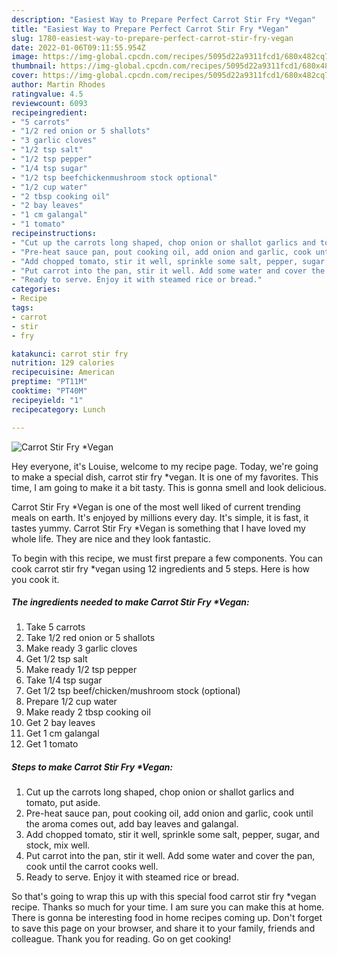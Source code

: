 ```yaml
---
description: "Easiest Way to Prepare Perfect Carrot Stir Fry *Vegan"
title: "Easiest Way to Prepare Perfect Carrot Stir Fry *Vegan"
slug: 1780-easiest-way-to-prepare-perfect-carrot-stir-fry-vegan
date: 2022-01-06T09:11:55.954Z
image: https://img-global.cpcdn.com/recipes/5095d22a9311fcd1/680x482cq70/carrot-stir-fry-vegan-recipe-main-photo.jpg
thumbnail: https://img-global.cpcdn.com/recipes/5095d22a9311fcd1/680x482cq70/carrot-stir-fry-vegan-recipe-main-photo.jpg
cover: https://img-global.cpcdn.com/recipes/5095d22a9311fcd1/680x482cq70/carrot-stir-fry-vegan-recipe-main-photo.jpg
author: Martin Rhodes
ratingvalue: 4.5
reviewcount: 6093
recipeingredient:
- "5 carrots"
- "1/2 red onion or 5 shallots"
- "3 garlic cloves"
- "1/2 tsp salt"
- "1/2 tsp pepper"
- "1/4 tsp sugar"
- "1/2 tsp beefchickenmushroom stock optional"
- "1/2 cup water"
- "2 tbsp cooking oil"
- "2 bay leaves"
- "1 cm galangal"
- "1 tomato"
recipeinstructions:
- "Cut up the carrots long shaped, chop onion or shallot garlics and tomato, put aside."
- "Pre-heat sauce pan, pout cooking oil, add onion and garlic, cook until the aroma comes out, add bay leaves and galangal."
- "Add chopped tomato, stir it well, sprinkle some salt, pepper, sugar, and stock, mix well."
- "Put carrot into the pan, stir it well. Add some water and cover the pan, cook until the carrot cooks well."
- "Ready to serve. Enjoy it with steamed rice or bread."
categories:
- Recipe
tags:
- carrot
- stir
- fry

katakunci: carrot stir fry 
nutrition: 129 calories
recipecuisine: American
preptime: "PT11M"
cooktime: "PT40M"
recipeyield: "1"
recipecategory: Lunch

---
```



![Carrot Stir Fry *Vegan](https://img-global.cpcdn.com/recipes/5095d22a9311fcd1/680x482cq70/carrot-stir-fry-vegan-recipe-main-photo.jpg)

Hey everyone, it's Louise, welcome to my recipe page. Today, we're going to make a special dish, carrot stir fry *vegan. It is one of my favorites. This time, I am going to make it a bit tasty. This is gonna smell and look delicious.



Carrot Stir Fry *Vegan is one of the most well liked of current trending meals on earth. It's enjoyed by millions every day. It's simple, it is fast, it tastes yummy. Carrot Stir Fry *Vegan is something that I have loved my whole life. They are nice and they look fantastic.


To begin with this recipe, we must first prepare a few components. You can cook carrot stir fry *vegan using 12 ingredients and 5 steps. Here is how you cook it.

<!--inarticleads1-->

##### The ingredients needed to make Carrot Stir Fry *Vegan:

1. Take 5 carrots
1. Take 1/2 red onion or 5 shallots
1. Make ready 3 garlic cloves
1. Get 1/2 tsp salt
1. Make ready 1/2 tsp pepper
1. Take 1/4 tsp sugar
1. Get 1/2 tsp beef/chicken/mushroom stock (optional)
1. Prepare 1/2 cup water
1. Make ready 2 tbsp cooking oil
1. Get 2 bay leaves
1. Get 1 cm galangal
1. Get 1 tomato




<!--inarticleads2-->

##### Steps to make Carrot Stir Fry *Vegan:

1. Cut up the carrots long shaped, chop onion or shallot garlics and tomato, put aside.
1. Pre-heat sauce pan, pout cooking oil, add onion and garlic, cook until the aroma comes out, add bay leaves and galangal.
1. Add chopped tomato, stir it well, sprinkle some salt, pepper, sugar, and stock, mix well.
1. Put carrot into the pan, stir it well. Add some water and cover the pan, cook until the carrot cooks well.
1. Ready to serve. Enjoy it with steamed rice or bread.




So that's going to wrap this up with this special food carrot stir fry *vegan recipe. Thanks so much for your time. I am sure you can make this at home. There is gonna be interesting food in home recipes coming up. Don't forget to save this page on your browser, and share it to your family, friends and colleague. Thank you for reading. Go on get cooking!
